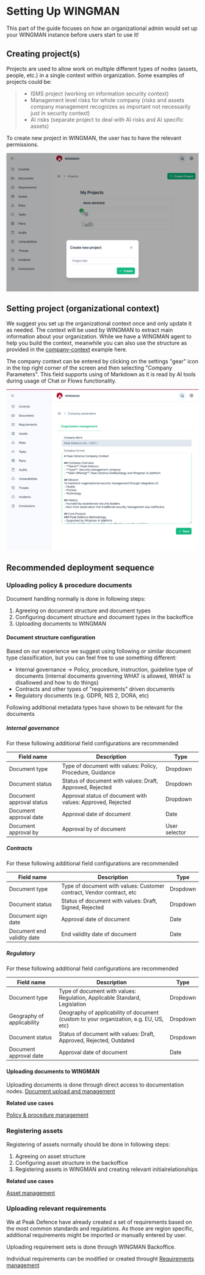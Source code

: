 # Setting Up WINGMAN

This part of the guide focuses on how an organizational admin would set up your WINGMAN instance before users start to use it!

## Creating project(s)
Projects are used to allow work on multiple different types of nodes (assets, people, etc.) in a single context within organization. Some examples of projects could be:

> - ISMS project (working on information security context) 
> - Management level risks for whole company (risks and assets company management recognizes as important not necessarily just in security context)
> - AI risks (separate project to deal with AI risks and AI specific assets)

To create new project in WINGMAN, the user has to have the relevant permissions. 

![New project](../assets/images/wingman-create-new-project.png)

## Setting project (organizational context)

We suggest you set up the organizational context once and only update it as needed. The context will be used by WINGMAN to extract main information about your organization. While we have a WINGMAN agent to help you build the context, meanwhile you can also use the structure as provided in the [company-context](./company-context.md) example here. 

The company context can be entered by clicking on the settings "gear" icon in the top right corner of the screen and then selecting "Company Parameters". This field supports using of Markdown as it is read by AI tools during usage of Chat or Flows functionality.

![Organizational context](../assets/images/wingman-company-context.png)

## Recommended deployment sequence

### Uploading policy & procedure documents

Document handling normally is done in following steps:
1. Agreeing on document structure and document types
2. Configuring document structure and document types in the backoffice
3. Uploading documents to WINGMAN

#### Document structure configuration

Based on our experience we suggest using following or similar document type classification, but you can feel free to use something different:
- Internal governance -> Policy, procedure, instruction, guideline type of documents (internal documents governing WHAT is allowed, WHAT is disallowed and how to do things)
- Contracts and other types of "requirements" driven documents 
- Regulatory documents (e.g. GDPR, NIS 2, DORA, etc)

Following additional metadata types have shown to be relevant for the documents

##### Internal governance

For these following additional field configurations are recommended

| Field name | Description | Type |
| --- | --- | --- |
| Document type | Type of document with values: Policy, Procedure, Guidance | Dropdown |
| Document status | Status of document with values: Draft, Approved, Rejected | Dropdown |
| Document approval status | Approval status of document with values: Approved, Rejected | Dropdown |
| Document approval date | Approval date of document | Date |
| Document approval by | Approval by of document | User selector |

##### Contracts

For these following additional field configurations are recommended

| Field name | Description | Type |
| --- | --- | --- |
| Document type | Type of document with values: Customer contract, Vendor contract, etc | Dropdown |
| Document status | Status of document with values: Draft, Signed, Rejected | Dropdown |
| Document sign date | Approval date of document | Date |
| Document end validity date | End validity date of document | Date |

##### Regulatory

For these following additional field configurations are recommended

| Field name | Description | Type |
| --- | --- | --- |
| Document type | Type of document with values: Regulation, Applicable Standard, Legislation | Dropdown |
| Geography of applicability | Geography of applicability of document (custom to your organization, e.g. EU, US, etc) | Dropdown |
| Document status | Status of document with values: Draft, Approved, Rejected, Outdated | Dropdown |
| Document approval date | Approval date of document | Date |


#### Uploading documents to WINGMAN

Uploading documents is done through direct access to documentation nodes. 
[Document upload and management](../usage/nodes-documents.md)

**Related use cases**

[Policy & procedure management](../use-cases/policy-procedure-management.md)

### Registering assets

Registering of assets normally should be done in following steps:

1. Agreeing on asset structure
2. Configuring asset structure in the backoffice
3. Registering assets in WINGMAN and creating relevant initialrelationships 

**Related use cases**

[Asset management](../use-cases/asset-registry.md)

### Uploading relevant requirements

We at Peak Defence have already created a set of requirements based on the most common standards and regulations. As those are region specific, additional requirements might be imported or manually entered by user.

Uploading requirement sets is done through WINGMAN Backoffice.

Individual requirements can be modified or created throught [Requirements management](../usage/nodes-requirements.md)


